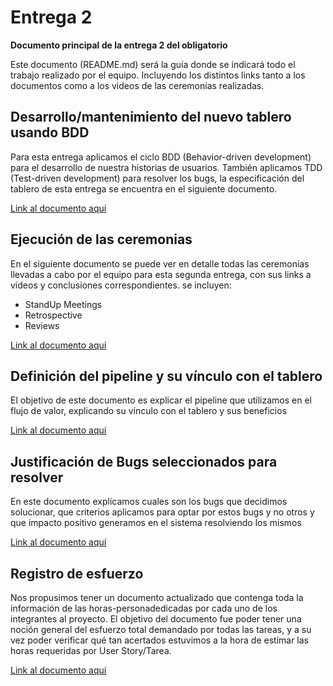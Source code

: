 # Entrega 2
**Documento principal de la entrega 2 del obligatorio**

Este documento (README.md) será la guía donde se indicará todo el trabajo realizado por el equipo.
Incluyendo los distintos links tanto a los documentos como a los videos de las ceremonias realizadas.

## Desarrollo/mantenimiento del nuevo tablero usando BDD
Para esta entrega aplicamos el ciclo BDD (Behavior-driven development) para el desarrollo de nuestra historias de usuarios.
También aplicamos TDD (Test-driven development) para resolver los bugs, la especificación del tablero de esta entrega se encuentra en el siguiente documento.

[Link al documento aquí](https://docs.google.com/document/d/1wqIFlg0Ve70Wy87Ycmr6OKg4ytiqi1AVHja2XQOmFy8)

## Ejecución de las ceremonias
En el siguiente documento se puede ver en detalle todas las ceremonias llevadas a cabo por el equipo para esta segunda entrega,
con sus links a videos y conclusiones correspondientes.
se incluyen:
* StandUp Meetings
* Retrospective
* Reviews

[Link al documento aquí](https://docs.google.com/document/d/1Ri4fEY2PzJiZSfhbjw42LF_dq3plc0LkfNvCrJC_kXY/edit?usp=sharing)

## Definición del pipeline y su vínculo con el tablero
El objetivo de este documento es explicar el pipeline que utilizamos en el flujo de valor, explicando su vínculo con el tablero y sus beneficios

[Link al documento aquí](https://docs.google.com/document/d/1C5Fe-L5kF3SoajcRd-MttOUMNTvk2k8jPRWqUr5IbmU/edit?usp=sharing)

## Justificación de Bugs seleccionados para resolver
En este documento explicamos cuales son los bugs que decidimos solucionar, que criterios aplicamos para optar por estos bugs y no otros y que impacto positivo
generamos en el sistema resolviendo los mismos

[Link al documento aquí](https://docs.google.com/document/d/11h6q73cLJzA4Wff-Bc4E5I1vJgMB4h4t6xw6YVvqYNQ/edit)

## Registro de esfuerzo
Nos propusimos tener un documento actualizado que contenga toda la información de las horas-personadedicadas por cada uno de los integrantes al proyecto.
El objetivo del documento fue poder tener una noción general del esfuerzo total demandado por todas las tareas,
y a su vez poder verificar qué tan acertados estuvimos a la hora de estimar las horas requeridas por User Story/Tarea.

[Link al documento aquí](https://docs.google.com/spreadsheets/d/1v3LcyTUpKj_XPZGuETbqE5WLwMIYGPUel0LtCIyQP3s/edit#gid=867597793)


